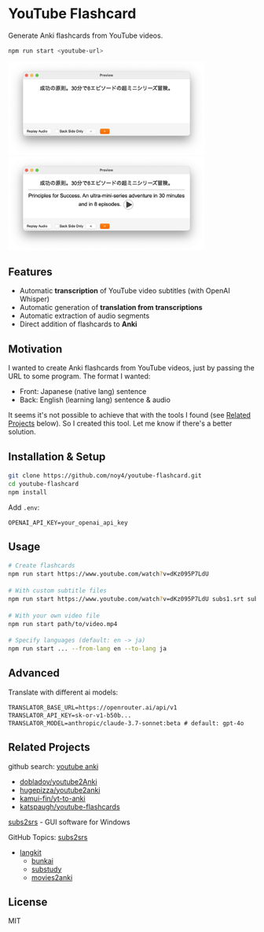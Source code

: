 # YouTube Flashcard

Generate Anki flashcards from YouTube videos.

```bash
npm run start <youtube-url>
```

<img src='public/front.png' width='400' /> <img src='public/back.png' width='400' />

## Features

- Automatic **transcription** of YouTube video subtitles (with OpenAI Whisper)
- Automatic generation of **translation from transcriptions**
- Automatic extraction of audio segments
- Direct addition of flashcards to **Anki**

## Motivation

I wanted to create Anki flashcards from YouTube videos, just by passing the URL to some program. The format I wanted:

- Front: Japanese (native lang) sentence
- Back: English (learning lang) sentence & audio

It seems it's not possible to achieve that with the tools I found (see [Related Projects](#related-projects) below). So I created this tool. Let me know if there's a better solution.

## Installation & Setup

```bash
git clone https://github.com/noy4/youtube-flashcard.git
cd youtube-flashcard
npm install
```

Add `.env`:

```.env
OPENAI_API_KEY=your_openai_api_key
```

## Usage

```bash
# Create flashcards
npm run start https://www.youtube.com/watch?v=dKz095P7LdU

# With custom subtitle files
npm run start https://www.youtube.com/watch?v=dKz095P7LdU subs1.srt subs2.srt

# With your own video file
npm run start path/to/video.mp4

# Specify languages (default: en -> ja)
npm run start ... --from-lang en --to-lang ja
```

## Advanced

Translate with different ai models:

```.env
TRANSLATOR_BASE_URL=https://openrouter.ai/api/v1
TRANSLATOR_API_KEY=sk-or-v1-b50b...
TRANSLATOR_MODEL=anthropic/claude-3.7-sonnet:beta # default: gpt-4o
```

## Related Projects

github search: [youtube anki](https://github.com/search?q=youtube%20anki&type=repositories)

- [dobladov/youtube2Anki](https://github.com/dobladov/youtube2Anki)
- [hugepizza/youtube2anki](https://github.com/hugepizza/youtube2anki)
- [kamui-fin/yt-to-anki](https://github.com/kamui-fin/yt-to-anki)
- [katspaugh/youtube-flashcards](https://github.com/katspaugh/youtube-flashcards)

[subs2srs](https://subs2srs.sourceforge.net/) - GUI software for Windows

GitHub Topics: [subs2srs](https://github.com/topics/subs2srs)
- [langkit](https://github.com/tassa-yoniso-manasi-karoto/langkit)
  - [bunkai](https://github.com/ustuehler/bunkai)
  - [substudy](https://github.com/emk/subtitles-rs/tree/master/substudy)
  - [movies2anki](https://github.com/kelciour/movies2anki)

## License

MIT
